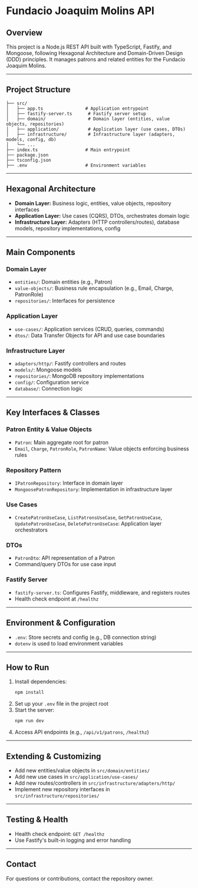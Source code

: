 # Fundacio Joaquim Molins API

## Overview
This project is a Node.js REST API built with TypeScript, Fastify, and Mongoose, following Hexagonal Architecture and Domain-Driven Design (DDD) principles. It manages patrons and related entities for the Fundacio Joaquim Molins.

---

## Project Structure

```
├── src/
│   ├── app.ts                # Application entrypoint
│   ├── fastify-server.ts      # Fastify server setup
│   ├── domain/                # Domain layer (entities, value objects, repositories)
│   ├── application/           # Application layer (use cases, DTOs)
│   ├── infrastructure/        # Infrastructure layer (adapters, models, config, db)
│   └── ...
├── index.ts                  # Main entrypoint
├── package.json
├── tsconfig.json
├── .env                      # Environment variables
```

---

## Hexagonal Architecture
- **Domain Layer:** Business logic, entities, value objects, repository interfaces
- **Application Layer:** Use cases (CQRS), DTOs, orchestrates domain logic
- **Infrastructure Layer:** Adapters (HTTP controllers/routes), database models, repository implementations, config

---

## Main Components

### Domain Layer
- `entities/`: Domain entities (e.g., Patron)
- `value-objects/`: Business rule encapsulation (e.g., Email, Charge, PatronRole)
- `repositories/`: Interfaces for persistence

### Application Layer
- `use-cases/`: Application services (CRUD, queries, commands)
- `dtos/`: Data Transfer Objects for API and use case boundaries

### Infrastructure Layer
- `adapters/http/`: Fastify controllers and routes
- `models/`: Mongoose models
- `repositories/`: MongoDB repository implementations
- `config/`: Configuration service
- `database/`: Connection logic

---

## Key Interfaces & Classes

### Patron Entity & Value Objects
- `Patron`: Main aggregate root for patron
- `Email`, `Charge`, `PatronRole`, `PatronName`: Value objects enforcing business rules

### Repository Pattern
- `IPatronRepository`: Interface in domain layer
- `MongoosePatronRepository`: Implementation in infrastructure layer

### Use Cases
- `CreatePatronUseCase`, `ListPatronsUseCase`, `GetPatronUseCase`, `UpdatePatronUseCase`, `DeletePatronUseCase`: Application layer orchestrators

### DTOs
- `PatronDto`: API representation of a Patron
- Command/query DTOs for use case input

### Fastify Server
- `fastify-server.ts`: Configures Fastify, middleware, and registers routes
- Health check endpoint at `/healthz`

---

## Environment & Configuration
- `.env`: Store secrets and config (e.g., DB connection string)
- `dotenv` is used to load environment variables

---

## How to Run
1. Install dependencies:
   ```bash
   npm install
   ```
2. Set up your `.env` file in the project root
3. Start the server:
   ```bash
   npm run dev
   ```
4. Access API endpoints (e.g., `/api/v1/patrons`, `/healthz`)

---

## Extending & Customizing
- Add new entities/value objects in `src/domain/entities/`
- Add new use cases in `src/application/use-cases/`
- Add new routes/controllers in `src/infrastructure/adapters/http/`
- Implement new repository interfaces in `src/infrastructure/repositories/`

---

## Testing & Health
- Health check endpoint: `GET /healthz`
- Use Fastify's built-in logging and error handling

---

## Contact
For questions or contributions, contact the repository owner.
